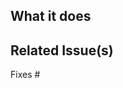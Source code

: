 <!-- Please make sure you have read the submission guidelines before posting a PR -->
<!-- https://github.com/nxtensions/nxtensions/blob/main/CONTRIBUTING.md#submitting-a-pr -->

## What it does
<!-- Describe the changes in this PR -->

## Related Issue(s)
<!-- Please link the issue(s) being fixed so it gets closed when this is merged. -->

Fixes #
